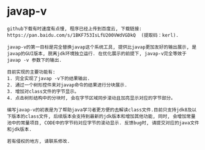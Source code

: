 # javap-v
    github下载有时速度有点慢, 程序已经上传到百度云, 下载链接: https://pan.baidu.com/s/1BKF753IsLfU200VWdVGDkQ  (提取码：kerl).

    javap-v的第一目标是完全替换javap这个系统工具, 提供比javap更加友好的输出展示, 是javap的GUI版本, 脱离jdk环境独立运行. 在优化展示的前提下, javap-v完全等效于 javap -v 参数下的输出. 

    目前实现的主要功能有:
    1. 完全实现了javap -v下的结果输出.
    2. 通过一个树形控件来对javap命令的结果进行分块展示.
    3. 增加对class文件的字节显示。
    4. 点击树形结构中的分块时, 会在字节区域同步滚动且加亮显示对应的字节部分。
    
    编写javap-v的初衷是为了帮助java学习者更方便的去解读class文件.目前只支持jdk8及以下版本的class文件, 后续版本会支持到最新的jdk版本和增加其他功能, 同时, 会增加常量池中的常量项目, CODE中的字节码对应字节的滚动显示. 反馈bug时, 请提交对应的java文件和jdk版本.

    若有侵权的地方, 请联系修改.

    